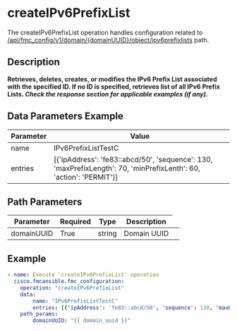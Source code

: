 # createIPv6PrefixList

The createIPv6PrefixList operation handles configuration related to [/api/fmc_config/v1/domain/{domainUUID}/object/ipv6prefixlists](/paths//api/fmc_config/v1/domain/{domain_uuid}/object/ipv6prefixlists.md) path.&nbsp;
## Description
**Retrieves, deletes, creates, or modifies the IPv6 Prefix List associated with the specified ID. If no ID is specified, retrieves list of all IPv6 Prefix Lists. _Check the response section for applicable examples (if any)._**

## Data Parameters Example
| Parameter | Value |
| --------- | -------- |
| name | IPv6PrefixListTestC |
| entries | [{'ipAddress': 'fe83::abcd/50', 'sequence': 130, 'maxPrefixLength': 70, 'minPrefixLenth': 60, 'action': 'PERMIT'}] |

## Path Parameters
| Parameter | Required | Type | Description |
| --------- | -------- | ---- | ----------- |
| domainUUID | True | string <td colspan=3> Domain UUID |

## Example
```yaml
- name: Execute 'createIPv6PrefixList' operation
  cisco.fmcansible.fmc_configuration:
    operation: "createIPv6PrefixList"
    data:
        name: "IPv6PrefixListTestC"
        entries: [{'ipAddress': 'fe83::abcd/50', 'sequence': 130, 'maxPrefixLength': 70, 'minPrefixLenth': 60, 'action': 'PERMIT'}]
    path_params:
        domainUUID: "{{ domain_uuid }}"

```